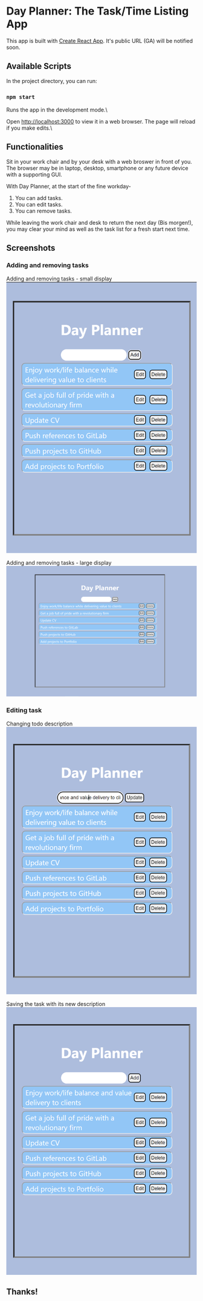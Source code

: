 # Day Planner: The Task/Time Listing App

This app is built with [Create React App](https://github.com/facebook/create-react-app).
It's public URL (GA) will be notified soon.

## Available Scripts

In the project directory, you can run:

### `npm start`

Runs the app in the development mode.\

Open [http://localhost:3000](http://localhost:3000) to view it in a web browser.
The page will reload if you make edits.\

## Functionalities

Sit in your work chair and by your desk with a web broswer in front of you. The browser may be in laptop, desktop, smartphone or any future device with a supporting GUI.

With Day Planner, at the start of the fine workday-
1. You can add tasks.
2. You can edit tasks.
3. You can remove tasks.

While leaving the work chair and desk to return the next day (Bis morgen!), you may clear your mind as well as the task list for a fresh start next time.

## Screenshots

### Adding and removing tasks
Adding and removing tasks - small display
![Adding and removing tasks - small display](assets/images/with-tasks-_-small-display.png)

Adding and removing tasks - large display
![Adding and removing tasks - large display](assets/images/with-tasks-_-large-display.png)  
  
### Editing task
Changing todo description
![Editing a task - Changing its description](assets/images/editing-task.png)  
  
Saving the task with its new description
![Editing the task - Saving it with the new description](assets/images/edited-task.png)  
  

## Thanks!
